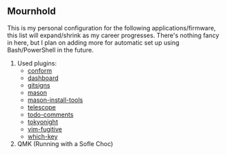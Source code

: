 ## Mournhold

This is my personal configuration for the following applications/firmware, this list will expand/shrink as my career progresses.
There's nothing fancy in here, but I plan on adding more for automatic set up using Bash/PowerShell in the future.

1. Used plugins:
    - [conform](https://github.com/stevearc/conform.nvim)
    - [dashboard](https://github.com/nvimdev/dashboard-nvim)
    - [gitsigns](https://github.com/lewis6991/gitsigns.nvim)
    - [mason](https://github.com/mason-org/mason.nvim)
    - [mason-install-tools](https://github.com/WhoIsSethDaniel/mason-tool-installer.nvim)
    - [telescope](https://github.com/nvim-telescope/telescope.nvim)
    - [todo-comments](https://github.com/nvim-telescope/telescope.nvim)
    - [tokyonight](https://github.com/folke/tokyonight.nvim)
    - [vim-fugitive](https://github.com/tpope/vim-fugitive)
    - [which-key](https://github.com/folke/which-key.nvim)
1. QMK (Running with a Sofle Choc)
